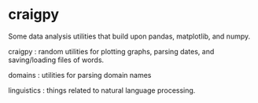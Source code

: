craigpy
=======

Some data analysis utilities that build upon pandas, matplotlib, and numpy.

craigpy : random utilities for plotting graphs, parsing dates, and saving/loading files of words.

domains : utilities for parsing domain names

linguistics : things related to natural language processing.
